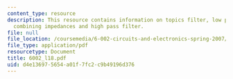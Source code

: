 ```yaml
---
content_type: resource
description: This resource contains information on topics filter, low pass filter,
  combining impedances and high pass filter.
file: null
file_location: /coursemedia/6-002-circuits-and-electronics-spring-2007/d4e136975654a01f7fc2c9b49196d376_6002_l18.pdf
file_type: application/pdf
resourcetype: Document
title: 6002_l18.pdf
uid: d4e13697-5654-a01f-7fc2-c9b49196d376
---
```

